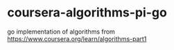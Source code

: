 # coursera-algorithms-pi-go
go implementation of algorithms from https://www.coursera.org/learn/algorithms-part1
